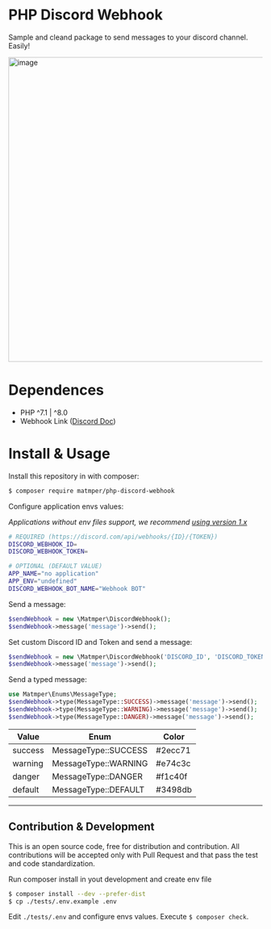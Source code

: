 # PHP Discord Webhook

Sample and cleand package to send messages to your discord channel. Easily!

<img width="604" alt="image" src="https://github.com/matmper/php-discord-webhook/assets/8351960/08ffca66-82d4-466b-b41d-f1802502786e">

# Dependences
- PHP ^7.1 | ^8.0
- Webhook Link ([Discord Doc](https://support.discord.com/hc/en-us/articles/228383668-Usando-Webhooks))

# Install & Usage

Install this repository in with composer:

```bash
$ composer require matmper/php-discord-webhook
````

Configure application envs values:

*Applications without env files support, we recommend [using version 1.x](https://github.com/matmper/php-discord-webhook/tree/1.1.0)*

```bash
# REQUIRED (https://discord.com/api/webhooks/{ID}/{TOKEN})
DISCORD_WEBHOOK_ID=
DISCORD_WEBHOOK_TOKEN=

# OPTIONAL (DEFAULT VALUE)
APP_NAME="no application"
APP_ENV="undefined"
DISCORD_WEBHOOK_BOT_NAME="Webhook BOT"
```

Send a message:
```php
$sendWebhook = new \Matmper\DiscordWebhook();
$sendWebhook->message('message')->send();
```

Set custom Discord ID and Token and send a message:
```php
$sendWebhook = new \Matmper\DiscordWebhook('DISCORD_ID', 'DISCORD_TOKEN');
$sendWebhook->message('message')->send();
```

Send a typed message:
```php
use Matmper\Enums\MessageType;
$sendWebhook->type(MessageType::SUCCESS)->message('message')->send();
$sendWebhook->type(MessageType::WARNING)->message('message')->send();
$sendWebhook->type(MessageType::DANGER)->message('message')->send();
```

| Value | Enum | Color |
|--|--|--|
| success | MessageType::SUCCESS | #2ecc71 |
| warning | MessageType::WARNING | #e74c3c |
| danger | MessageType::DANGER | #f1c40f |
| default | MessageType::DEFAULT | #3498db |

---

## Contribution & Development

This is an open source code, free for distribution and contribution.
All contributions will be accepted only with Pull Request and that pass the test and code standardization.

Run composer install in yout development and create env file
```bash
$ composer install --dev --prefer-dist
$ cp ./tests/.env.example .env
```
Edit `./tests/.env` and configure envs values. Execute ```$ composer check```.
